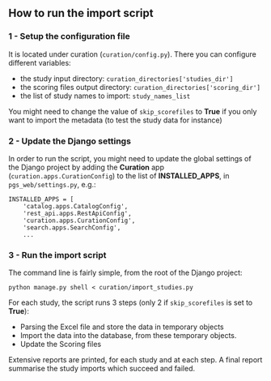 ## How to run the import script

### 1 - Setup the configuration file
It is located under curation (`curation/config.py`). There you can configure different variables:
* the study input directory: `curation_directories['studies_dir']`
* the scoring files output directory: `curation_directories['scoring_dir']`
* the list of study names to import: `study_names_list`

You might need to change the value of `skip_scorefiles` to **True** if you only want to import the metadata (to test the study data for instance)

### 2 - Update the Django settings
In order to run the script, you might need to update the global settings of the Django project by adding the **Curation** app (`curation.apps.CurationConfig`) to the list of **INSTALLED_APPS**, in `pgs_web/settings.py`, e.g.:
```
INSTALLED_APPS = [
	'catalog.apps.CatalogConfig',
    'rest_api.apps.RestApiConfig',
    'curation.apps.CurationConfig',
    'search.apps.SearchConfig',
    ...
```

### 3 - Run the import script
The command line is fairly simple, from the root of the Django project:
```
python manage.py shell < curation/import_studies.py
```

For each study, the script runs 3 steps (only 2 if `skip_scorefiles` is set to **True**):
* Parsing the Excel file and store the data in temporary objects
* Import the data into the database, from these temporary objects.
* Update the Scoring files

Extensive reports are printed, for each study and at each step.
A final report summarise the study imports which succeed and failed.
